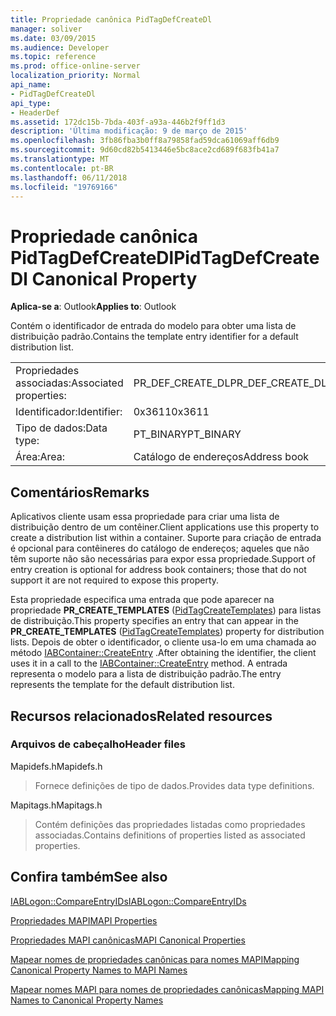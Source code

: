 ```yaml
---
title: Propriedade canônica PidTagDefCreateDl
manager: soliver
ms.date: 03/09/2015
ms.audience: Developer
ms.topic: reference
ms.prod: office-online-server
localization_priority: Normal
api_name:
- PidTagDefCreateDl
api_type:
- HeaderDef
ms.assetid: 172dc15b-7bda-403f-a93a-446b2f9ff1d3
description: 'Última modificação: 9 de março de 2015'
ms.openlocfilehash: 3fb86fba3b0ff8a79858fad59dca61069aff6db9
ms.sourcegitcommit: 9d60cd82b5413446e5bc8ace2cd689f683fb41a7
ms.translationtype: MT
ms.contentlocale: pt-BR
ms.lasthandoff: 06/11/2018
ms.locfileid: "19769166"
---
```

# <a name="pidtagdefcreatedl-canonical-property"></a><span data-ttu-id="d4498-103">Propriedade canônica PidTagDefCreateDl</span><span class="sxs-lookup"><span data-stu-id="d4498-103">PidTagDefCreateDl Canonical Property</span></span>

  
  
<span data-ttu-id="d4498-104">**Aplica-se a**: Outlook</span><span class="sxs-lookup"><span data-stu-id="d4498-104">**Applies to**: Outlook</span></span> 
  
<span data-ttu-id="d4498-105">Contém o identificador de entrada do modelo para obter uma lista de distribuição padrão.</span><span class="sxs-lookup"><span data-stu-id="d4498-105">Contains the template entry identifier for a default distribution list.</span></span> 
  
|||
|:-----|:-----|
|<span data-ttu-id="d4498-106">Propriedades associadas:</span><span class="sxs-lookup"><span data-stu-id="d4498-106">Associated properties:</span></span>  <br/> |<span data-ttu-id="d4498-107">PR_DEF_CREATE_DL</span><span class="sxs-lookup"><span data-stu-id="d4498-107">PR_DEF_CREATE_DL</span></span>  <br/> |
|<span data-ttu-id="d4498-108">Identificador:</span><span class="sxs-lookup"><span data-stu-id="d4498-108">Identifier:</span></span>  <br/> |<span data-ttu-id="d4498-109">0x3611</span><span class="sxs-lookup"><span data-stu-id="d4498-109">0x3611</span></span>  <br/> |
|<span data-ttu-id="d4498-110">Tipo de dados:</span><span class="sxs-lookup"><span data-stu-id="d4498-110">Data type:</span></span>  <br/> |<span data-ttu-id="d4498-111">PT_BINARY</span><span class="sxs-lookup"><span data-stu-id="d4498-111">PT_BINARY</span></span>  <br/> |
|<span data-ttu-id="d4498-112">Área:</span><span class="sxs-lookup"><span data-stu-id="d4498-112">Area:</span></span>  <br/> |<span data-ttu-id="d4498-113">Catálogo de endereços</span><span class="sxs-lookup"><span data-stu-id="d4498-113">Address book</span></span>  <br/> |
   
## <a name="remarks"></a><span data-ttu-id="d4498-114">Comentários</span><span class="sxs-lookup"><span data-stu-id="d4498-114">Remarks</span></span>

<span data-ttu-id="d4498-115">Aplicativos cliente usam essa propriedade para criar uma lista de distribuição dentro de um contêiner.</span><span class="sxs-lookup"><span data-stu-id="d4498-115">Client applications use this property to create a distribution list within a container.</span></span> <span data-ttu-id="d4498-116">Suporte para criação de entrada é opcional para contêineres do catálogo de endereços; aqueles que não têm suporte não são necessárias para expor essa propriedade.</span><span class="sxs-lookup"><span data-stu-id="d4498-116">Support of entry creation is optional for address book containers; those that do not support it are not required to expose this property.</span></span> 
  
<span data-ttu-id="d4498-117">Esta propriedade especifica uma entrada que pode aparecer na propriedade **PR_CREATE_TEMPLATES** ([PidTagCreateTemplates](pidtagcreatetemplates-canonical-property.md)) para listas de distribuição.</span><span class="sxs-lookup"><span data-stu-id="d4498-117">This property specifies an entry that can appear in the **PR_CREATE_TEMPLATES** ([PidTagCreateTemplates](pidtagcreatetemplates-canonical-property.md)) property for distribution lists.</span></span> <span data-ttu-id="d4498-118">Depois de obter o identificador, o cliente usa-lo em uma chamada ao método [IABContainer::CreateEntry](iabcontainer-createentry.md) .</span><span class="sxs-lookup"><span data-stu-id="d4498-118">After obtaining the identifier, the client uses it in a call to the [IABContainer::CreateEntry](iabcontainer-createentry.md) method.</span></span> <span data-ttu-id="d4498-119">A entrada representa o modelo para a lista de distribuição padrão.</span><span class="sxs-lookup"><span data-stu-id="d4498-119">The entry represents the template for the default distribution list.</span></span> 
  
## <a name="related-resources"></a><span data-ttu-id="d4498-120">Recursos relacionados</span><span class="sxs-lookup"><span data-stu-id="d4498-120">Related resources</span></span>

### <a name="header-files"></a><span data-ttu-id="d4498-121">Arquivos de cabeçalho</span><span class="sxs-lookup"><span data-stu-id="d4498-121">Header files</span></span>

<span data-ttu-id="d4498-122">Mapidefs.h</span><span class="sxs-lookup"><span data-stu-id="d4498-122">Mapidefs.h</span></span>
  
> <span data-ttu-id="d4498-123">Fornece definições de tipo de dados.</span><span class="sxs-lookup"><span data-stu-id="d4498-123">Provides data type definitions.</span></span>
    
<span data-ttu-id="d4498-124">Mapitags.h</span><span class="sxs-lookup"><span data-stu-id="d4498-124">Mapitags.h</span></span>
  
> <span data-ttu-id="d4498-125">Contém definições das propriedades listadas como propriedades associadas.</span><span class="sxs-lookup"><span data-stu-id="d4498-125">Contains definitions of properties listed as associated properties.</span></span>
    
## <a name="see-also"></a><span data-ttu-id="d4498-126">Confira também</span><span class="sxs-lookup"><span data-stu-id="d4498-126">See also</span></span>



[<span data-ttu-id="d4498-127">IABLogon::CompareEntryIDs</span><span class="sxs-lookup"><span data-stu-id="d4498-127">IABLogon::CompareEntryIDs</span></span>](iablogon-compareentryids.md)


[<span data-ttu-id="d4498-128">Propriedades MAPI</span><span class="sxs-lookup"><span data-stu-id="d4498-128">MAPI Properties</span></span>](mapi-properties.md)
  
[<span data-ttu-id="d4498-129">Propriedades MAPI canônicas</span><span class="sxs-lookup"><span data-stu-id="d4498-129">MAPI Canonical Properties</span></span>](mapi-canonical-properties.md)
  
[<span data-ttu-id="d4498-130">Mapear nomes de propriedades canônicas para nomes MAPI</span><span class="sxs-lookup"><span data-stu-id="d4498-130">Mapping Canonical Property Names to MAPI Names</span></span>](mapping-canonical-property-names-to-mapi-names.md)
  
[<span data-ttu-id="d4498-131">Mapear nomes MAPI para nomes de propriedades canônicas</span><span class="sxs-lookup"><span data-stu-id="d4498-131">Mapping MAPI Names to Canonical Property Names</span></span>](mapping-mapi-names-to-canonical-property-names.md)

